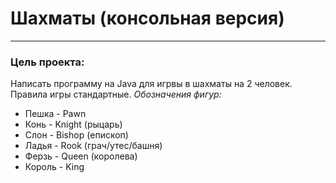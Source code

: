 # Шахматы (консольная версия)
___

### Цель проекта:
Написать программу на Java для игрвы в шахматы на 2 человек.
Правила игры стандартные.
*Обозначения фигур:*
* Пешка - Pawn
* Конь - Knight (рыцарь)
* Слон - Bishop (епископ)
* Ладья - Rook (грач/утес/башня)
* Ферзь - Queen (королева)
* Король - King